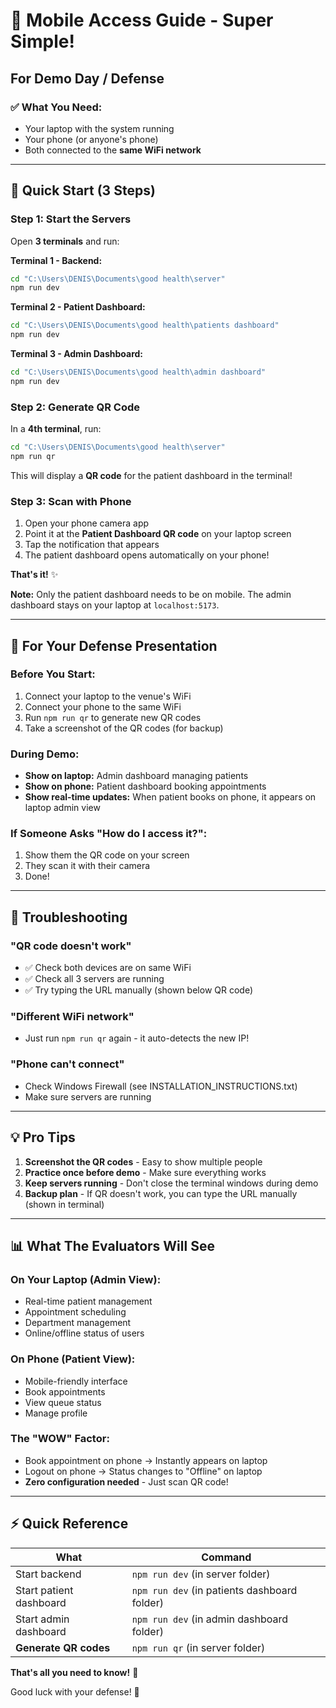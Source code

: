 # 📱 Mobile Access Guide - Super Simple!

## For Demo Day / Defense

### ✅ What You Need:
- Your laptop with the system running
- Your phone (or anyone's phone)
- Both connected to the **same WiFi network**

---

## 🚀 Quick Start (3 Steps)

### Step 1: Start the Servers

Open **3 terminals** and run:

**Terminal 1 - Backend:**
```bash
cd "C:\Users\DENIS\Documents\good health\server"
npm run dev
```

**Terminal 2 - Patient Dashboard:**
```bash
cd "C:\Users\DENIS\Documents\good health\patients dashboard"
npm run dev
```

**Terminal 3 - Admin Dashboard:**
```bash
cd "C:\Users\DENIS\Documents\good health\admin dashboard"
npm run dev
```

### Step 2: Generate QR Code

In a **4th terminal**, run:

```bash
cd "C:\Users\DENIS\Documents\good health\server"
npm run qr
```

This will display a **QR code** for the patient dashboard in the terminal!

### Step 3: Scan with Phone

1. Open your phone camera app
2. Point it at the **Patient Dashboard QR code** on your laptop screen
3. Tap the notification that appears
4. The patient dashboard opens automatically on your phone!

**That's it!** ✨

**Note:** Only the patient dashboard needs to be on mobile. The admin dashboard stays on your laptop at `localhost:5173`.

---

## 🎯 For Your Defense Presentation

### Before You Start:
1. Connect your laptop to the venue's WiFi
2. Connect your phone to the same WiFi
3. Run `npm run qr` to generate new QR codes
4. Take a screenshot of the QR codes (for backup)

### During Demo:
- **Show on laptop:** Admin dashboard managing patients
- **Show on phone:** Patient dashboard booking appointments
- **Show real-time updates:** When patient books on phone, it appears on laptop admin view

### If Someone Asks "How do I access it?":
1. Show them the QR code on your screen
2. They scan it with their camera
3. Done!

---

## 🔧 Troubleshooting

### "QR code doesn't work"
- ✅ Check both devices are on same WiFi
- ✅ Check all 3 servers are running
- ✅ Try typing the URL manually (shown below QR code)

### "Different WiFi network"
- Just run `npm run qr` again - it auto-detects the new IP!

### "Phone can't connect"
- Check Windows Firewall (see INSTALLATION_INSTRUCTIONS.txt)
- Make sure servers are running

---

## 💡 Pro Tips

1. **Screenshot the QR codes** - Easy to show multiple people
2. **Practice once before demo** - Make sure everything works
3. **Keep servers running** - Don't close the terminal windows during demo
4. **Backup plan** - If QR doesn't work, you can type the URL manually (shown in terminal)

---

## 📊 What The Evaluators Will See

### On Your Laptop (Admin View):
- Real-time patient management
- Appointment scheduling
- Department management
- Online/offline status of users

### On Phone (Patient View):
- Mobile-friendly interface
- Book appointments
- View queue status
- Manage profile

### The "WOW" Factor:
- Book appointment on phone → Instantly appears on laptop
- Logout on phone → Status changes to "Offline" on laptop
- **Zero configuration needed** - Just scan QR code!

---

## ⚡ Quick Reference

| What | Command |
|------|---------|
| Start backend | `npm run dev` (in server folder) |
| Start patient dashboard | `npm run dev` (in patients dashboard folder) |
| Start admin dashboard | `npm run dev` (in admin dashboard folder) |
| **Generate QR codes** | `npm run qr` (in server folder) |

**That's all you need to know!** 🎉

Good luck with your defense! 🚀
